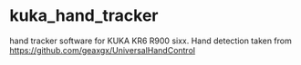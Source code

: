# kuka_hand_tracker
hand tracker software for KUKA KR6 R900 sixx. Hand detection taken from https://github.com/geaxgx/UniversalHandControl

